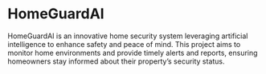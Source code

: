 # HomeGuardAI
HomeGuardAI is an innovative home security system leveraging artificial intelligence to enhance safety and peace of mind. This project aims to monitor home environments and provide timely alerts and reports, ensuring homeowners stay informed about their property’s security status.
